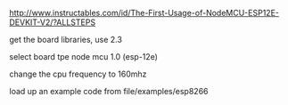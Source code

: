 http://www.instructables.com/id/The-First-Usage-of-NodeMCU-ESP12E-DEVKIT-V2/?ALLSTEPS


get the board libraries, use 2.3

select board tpe node mcu 1.0 (esp-12e)

change the cpu frequency to 160mhz

load up an example code from file/examples/esp8266

